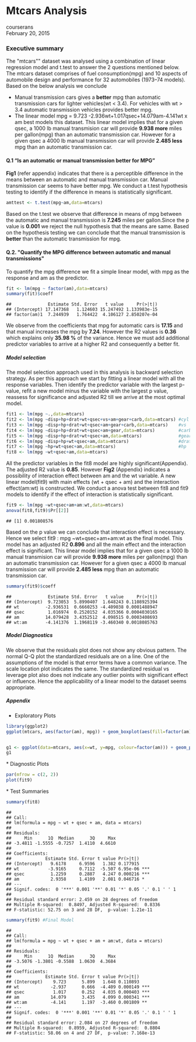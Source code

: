 # Mtcars Analysis
courserans  
February 20, 2015  

### Executive summary

The "mtcars"" dataset was analysed using a combination of linear regression model and t.test to answer the 2 questions mentioned below. The mtcars dataset comprises of fuel consumption(mpg) and 10 aspects of automobile design and performance for 32 automobiles (1973–74 models). Based on the below analysis we conclude

* Manual transmission cars gives a **better** mpg than automatic transmission cars for lighter vehicles(wt < 3.4). For vehicles with wt > 3.4 automatic transmission vehicles provides better mpg. 
* The linear model mpg = 9.723 -2.936wt+1.017qsec+14.079am-4.141wt x am best models this dataset. This linear model implies that for a given qsec, a 1000 lb manual transmision car will provide **9.938 more** miles per gallon(mpg) than an automatic transmission car. However for a given qsec a 4000 lb manual transmission car will provide **2.485 less** mpg than an automatic transmission car. 

#### Q.1 “Is an automatic or manual transmission better for MPG”

**Fig1** (refer appendix) indicates that there is a perceptible difference in the means between an automatic and manual transmission car. Manual transmission car seems to have better mpg. We conduct a t.test hypothesis testing to identify if the difference in means is statistically significant.  

```r
amttest <- t.test(mpg~am,data=mtcars)
```
Based on the t.test we observe that difference in means of mpg between the automatic and manual transmission is **7.245** miles per gallon.Since the p value is **0.001** we reject the null hypothesis that the means are same. Based on the hypothesis testing we can conclude that the manual transmission is **better** than the automatic transmission for mpg.

#### Q.2. "Quantify the MPG difference between automatic and manual transmissions"

To quantify the mpg difference we fit a simple linear model, with mpg as the response and am as the predictor.


```r
fit <- lm(mpg ~ factor(am),data=mtcars)
summary(fit)$coeff
```

```
##              Estimate Std. Error   t value     Pr(>|t|)
## (Intercept) 17.147368   1.124603 15.247492 1.133983e-15
## factor(am)1  7.244939   1.764422  4.106127 2.850207e-04
```
We observe from the coefficients that mpg for automatic cars is **17.15** and that manual increases the mpg by **7.24**. However the R2 values is **0.36** which explains only **35.98 %** of the variance. Hence we must add additional predictor variables to arrive at a higher R2 and consequently a better fit.

##### Model selection

The model selection approach used in this analysis is backward selection strategy. As per this approach we start by fitting a linear model with all the response variables. Then identify the predictor variable with the largest p-value, refit a new model minus the variable with the largest p value, reassess for significance and adjusted R2 till we arrive at the most optimal model. 

```r
fit1 <- lm(mpg ~.,data=mtcars)
fit2 <- lm(mpg ~disp+hp+drat+wt+qsec+vs+am+gear+carb,data=mtcars) #cyl dropped
fit3 <- lm(mpg ~disp+hp+drat+wt+qsec+am+gear+carb,data=mtcars)    #vs  dropped
fit4 <- lm(mpg ~disp+hp+drat+wt+qsec+am+gear,data=mtcars)         #carb dropped
fit5 <- lm(mpg ~disp+hp+drat+wt+qsec+am,data=mtcars)              #gear dropped
fit6 <- lm(mpg ~disp+hp+wt+qsec+am,data=mtcars)                   #drat dropped
fit7 <- lm(mpg ~hp+wt+qsec+am,data=mtcars)                        #hp   dropped
fit8 <- lm(mpg ~wt+qsec+am,data=mtcars) 
```
All the predictor variables in the fit8 model are highly significant(Appendix). The adjusted R2 value is **0.85**. However **Fig2** (Appendix) indicates a possibility of interaction effect between am and the wt variable. A new linear model(fit9) with main effects (wt + qsec + am) and the interaction effect(am:wt) is constructed. We conduct a anova test between fit8 and fit9 models to identify if the effect of interaction is statistically significant.

```r
fit9 <- lm(mpg ~wt+qsec+am+am:wt,data=mtcars)
anova(fit8,fit9)$Pr[[2]]
```

```
## [1] 0.001808576
```
Based on the p value we can conclude that interaction effect is necessary. Hence we select fit9 : mpg ~wt+qsec+am+am:wt as the final model. This model has an adjusted R2 **0.896** and all the main effect and the interaction effect is significant. This linear model implies that for a given qsec a 1000 lb manual transmision car will provide **9.938 more** miles per gallon(mpg) than an automatic transmission car. However for a given qsec a 4000 lb manual transmission car will provide **2.485 less** mpg than an automatic transmission car. 

```r
summary(fit9)$coeff
```

```
##              Estimate Std. Error   t value     Pr(>|t|)
## (Intercept)  9.723053  5.8990407  1.648243 0.1108925394
## wt          -2.936531  0.6660253 -4.409038 0.0001488947
## qsec         1.016974  0.2520152  4.035366 0.0004030165
## am          14.079428  3.4352512  4.098515 0.0003408693
## wt:am       -4.141376  1.1968119 -3.460340 0.0018085763
```

##### Model Diagnostics
We observe that the residuals plot does not show any obvious pattern. The normal Q-Q plot the standardized residuals are on a line. One of the assumptions of the model is that error terms have a common variance. The scale location plot indicates the same. The standardized residual vs leverage plot also does not indicate any outlier points with significant effect or influence. Hence the applicability of a linear model to the dataset seems appropriate.

##### Appendix

* Exploratory Plots

```r
library(ggplot2)
ggplot(mtcars, aes(factor(am), mpg)) + geom_boxplot(aes(fill=factor(am))) + labs(title="Fig 1: Exploratory Data plot of mpg vs am") + theme_bw()
```

<img src="../images/fig/unnamed-chunk-6-1.png" title="" alt="" style="display: block; margin: auto;" />

```r
g1 <- ggplot(data=mtcars, aes(x=wt, y=mpg, colour=factor(am))) + geom_point() + stat_smooth(method="lm") + labs(title="Fig 2: Interaction plot of am vs wt") + theme_bw()
g1
```

<img src="../images/fig/unnamed-chunk-6-2.png" title="" alt="" style="display: block; margin: auto;" />
* Diagnostic Plots

```r
par(mfrow = c(2, 2))
plot(fit9)
```

<img src="../images/fig/unnamed-chunk-7-1.png" title="" alt="" style="display: block; margin: auto;" />
* Test Summaries

```r
summary(fit8)
```

```
## 
## Call:
## lm(formula = mpg ~ wt + qsec + am, data = mtcars)
## 
## Residuals:
##     Min      1Q  Median      3Q     Max 
## -3.4811 -1.5555 -0.7257  1.4110  4.6610 
## 
## Coefficients:
##             Estimate Std. Error t value Pr(>|t|)    
## (Intercept)   9.6178     6.9596   1.382 0.177915    
## wt           -3.9165     0.7112  -5.507 6.95e-06 ***
## qsec          1.2259     0.2887   4.247 0.000216 ***
## am            2.9358     1.4109   2.081 0.046716 *  
## ---
## Signif. codes:  0 '***' 0.001 '**' 0.01 '*' 0.05 '.' 0.1 ' ' 1
## 
## Residual standard error: 2.459 on 28 degrees of freedom
## Multiple R-squared:  0.8497,	Adjusted R-squared:  0.8336 
## F-statistic: 52.75 on 3 and 28 DF,  p-value: 1.21e-11
```

```r
summary(fit9) #Final Model
```

```
## 
## Call:
## lm(formula = mpg ~ wt + qsec + am + am:wt, data = mtcars)
## 
## Residuals:
##     Min      1Q  Median      3Q     Max 
## -3.5076 -1.3801 -0.5588  1.0630  4.3684 
## 
## Coefficients:
##             Estimate Std. Error t value Pr(>|t|)    
## (Intercept)    9.723      5.899   1.648 0.110893    
## wt            -2.937      0.666  -4.409 0.000149 ***
## qsec           1.017      0.252   4.035 0.000403 ***
## am            14.079      3.435   4.099 0.000341 ***
## wt:am         -4.141      1.197  -3.460 0.001809 ** 
## ---
## Signif. codes:  0 '***' 0.001 '**' 0.01 '*' 0.05 '.' 0.1 ' ' 1
## 
## Residual standard error: 2.084 on 27 degrees of freedom
## Multiple R-squared:  0.8959,	Adjusted R-squared:  0.8804 
## F-statistic: 58.06 on 4 and 27 DF,  p-value: 7.168e-13
```
